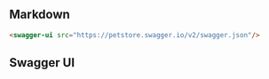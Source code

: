 ## Markdown

```html
<swagger-ui src="https://petstore.swagger.io/v2/swagger.json"/>
```

## Swagger UI

<swagger-ui src="https://petstore.swagger.io/v2/swagger.json"/>
